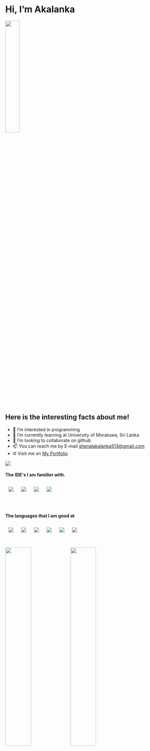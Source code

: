
#  Hi, I’m Akalanka
<div>
<img width="30%" src= "https://camo.githubusercontent.com/f0bc252cd072d68455b13bf0a34d78430a84ec88cc1fb339c182a267265ea984/68747470733a2f2f6d656469612e67697068792e636f6d2f6d656469612f6a52663566736e38473659616f674157786e2f67697068792e676966">&nbsp;&nbsp;
<div/>
 <br >
 
 <br />
 
##  Here is the interesting facts about me!
- 👀 I’m interested in programming
- 🌱 I’m currently learning at University of Moratuwa, Sri Lanka
- 💞️ I’m looking to collaborate on github
- 📫 You can reach me by E-mail shenalakalanka513@gmail.com
- 🌐 Visit me on [My Portfolio](https://shenalakalanka-official.blogspot.com)


[<img  src = "https://img.shields.io/badge/Blogger-FF5722?style=for-the-badge&logo=blogger&logoColor=white">](https://shenalakalanka-official.blogspot.com)

#### The IDE's I am familier with.

  
<!--- IDE --->
<div>
<img    style="margin: 10px;" src = "https://img.shields.io/badge/Android%20Studio-3DDC84.svg?style=for-the-badge&logo=android-studio&logoColor=white">
<img   style="margin: 10px;" src = "https://img.shields.io/badge/pycharm-143?style=for-the-badge&logo=pycharm&logoColor=black&color=black&labelColor=green">
<img   style="margin: 10px;" src = "https://img.shields.io/badge/Visual%20Studio-5C2D91.svg?style=for-the-badge&logo=visual-studio&logoColor=white">
<img   style="margin: 10px;" src = "https://img.shields.io/badge/NetBeansIDE-1B6AC6.svg?style=for-the-badge&logo=apache-netbeans-ide&logoColor=white">
   
<div />
 <br />
 <br />
 
#### The languages that I am good at
 <!--- LANGUAGES --->
 <div>
<img   style="margin: 10px;" src = "https://img.shields.io/badge/c%23-%23239120.svg?style=for-the-badge&logo=c-sharp&logoColor=white">
<img   style="margin: 10px;" src = "https://img.shields.io/badge/java-%23ED8B00.svg?style=for-the-badge&logo=java&logoColor=white">
<img   style="margin: 10px;" src = "https://img.shields.io/badge/python-3670A0?style=for-the-badge&logo=python&logoColor=ffdd54">
<img   style="margin: 10px;" src = "https://img.shields.io/badge/c-%2300599C.svg?style=for-the-badge&logo=c&logoColor=white">
<img   style="margin: 10px;" src = "https://img.shields.io/badge/html5-%23E34F26.svg?style=for-the-badge&logo=html5&logoColor=white">
<img   style="margin: 10px;" src = "https://img.shields.io/badge/kotlin-%230095D5.svg?style=for-the-badge&logo=kotlin&logoColor=white">

 <div />


  <br />

 <br />
 
 <img align = "left" width = "40%" src = "https://github-readme-stats.vercel.app/api/top-langs/?username=Akalanka-00&layout=compact">
 
<img align="left" width = "40%" src = "https://github-readme-stats.vercel.app/api?username=Akalanka-00&&show_icons=true&title_color=ffffff&icon_color=bb2acf&text_color=daf7dc&bg_color=151515">


 <br />
 


<!---
Akalanka-00/Akalanka-00 is a ✨ special ✨ repository because its `README.md` (this file) appears on your GitHub profile.
You can click the Preview link to take a look at your changes.
--->
